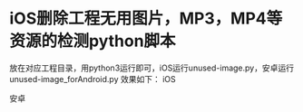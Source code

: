 # iOS删除工程无用图片，MP3，MP4等资源的检测python脚本

放在对应工程目录，用python3运行即可，iOS运行unused-image.py，安卓运行unused-image_forAndroid.py
效果如下：
iOS

安卓
